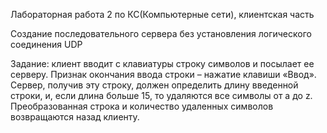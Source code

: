 Лабораторная работа 2 по КС(Компьютерные сети), клиентская часть

Создание последовательного сервера без установления логического соединения UDP

Задание: клиент вводит с клавиатуры строку символов и посылает ее серверу. Признак окончания ввода строки – нажатие клавиши «Ввод». Сервер, получив эту строку, должен определить длину введенной строки, и, если длина больше 15, то удаляются все символы от a до z. Преобразованная строка и количество удаленных символов возвращаются назад клиенту.
